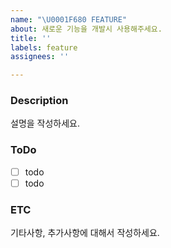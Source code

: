 ```yaml
---
name: "\U0001F680 FEATURE"
about: 새로운 기능을 개발시 사용해주세요.
title: ''
labels: feature
assignees: ''

---
```


### Description
설명을 작성하세요.

### ToDo
- [ ] todo
- [ ] todo

### ETC
기타사항, 추가사항에 대해서 작성하세요.
